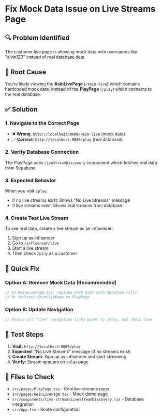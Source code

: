 # Fix Mock Data Issue on Live Streams Page

## 🔍 Problem Identified

The customer live page is showing mock data with usernames like "alvin123" instead of real database data.

## 🎯 Root Cause

You're likely viewing the **KeinLivePage** (`/kein-live`) which contains hardcoded mock data, instead of the **PlayPage** (`/play`) which connects to the real database.

## ✅ Solution

### 1. **Navigate to the Correct Page**
- ❌ **Wrong**: `http://localhost:8080/kein-live` (mock data)
- ✅ **Correct**: `http://localhost:8080/play` (real database)

### 2. **Verify Database Connection**
The PlayPage uses `LiveStreamDiscovery` component which fetches real data from Supabase.

### 3. **Expected Behavior**
When you visit `/play`:
- If no live streams exist: Shows "No Live Streams" message
- If live streams exist: Shows real streams from database

### 4. **Create Test Live Stream**
To see real data, create a live stream as an influencer:
1. Sign up as influencer
2. Go to `/influencer/live`
3. Start a live stream
4. Then check `/play` as a customer

## 🔧 Quick Fix

### Option A: Remove Mock Data (Recommended)
```typescript
// In KeinLivePage.tsx, replace mock data with database calls
// Or redirect KeinLivePage to PlayPage
```

### Option B: Update Navigation
```typescript
// Ensure all "Live" navigation links point to /play, not /kein-live
```

## 🧪 Test Steps

1. **Visit**: `http://localhost:8080/play`
2. **Expected**: "No Live Streams" message (if no streams exist)
3. **Create Stream**: Sign up as influencer and start streaming
4. **Verify**: Stream appears on `/play` page

## 📝 Files to Check

- `src/pages/PlayPage.tsx` - Real live streams page
- `src/pages/KeinLivePage.tsx` - Mock demo page
- `src/components/live-stream/LiveStreamDiscovery.tsx` - Database integration
- `src/App.tsx` - Route configuration